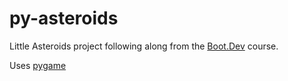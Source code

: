 # py-asteroids

Little Asteroids project following along from the [Boot.Dev](https://www.boot.dev) course.

Uses [pygame](https://www.pygame.org/)
